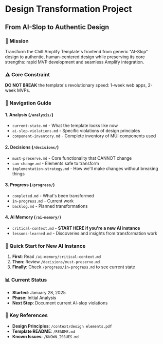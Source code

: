 # Design Transformation Project
## From AI-Slop to Authentic Design

### 🎯 Mission
Transform the Chill Amplify Template's frontend from generic "AI-Slop" design to authentic, human-centered design while preserving its core strengths: rapid MVP development and seamless Amplify integration.

### ⚠️ Core Constraint
**DO NOT BREAK** the template's revolutionary speed: 1-week web apps, 2-week MVPs.

### 📁 Navigation Guide

#### 1. Analysis (`/analysis/`)
- `current-state.md` - What the template looks like now
- `ai-slop-violations.md` - Specific violations of design principles
- `component-inventory.md` - Complete inventory of MUI components used

#### 2. Decisions (`/decisions/`)
- `must-preserve.md` - Core functionality that CANNOT change
- `can-change.md` - Elements safe to transform
- `implementation-strategy.md` - How we'll make changes without breaking things

#### 3. Progress (`/progress/`)
- `completed.md` - What's been transformed
- `in-progress.md` - Current work
- `backlog.md` - Planned transformations

#### 4. AI Memory (`/ai-memory/`)
- `critical-context.md` - **START HERE if you're a new AI instance**
- `lessons-learned.md` - Discoveries and insights from transformation work

### 🚀 Quick Start for New AI Instance

1. **First**: Read `/ai-memory/critical-context.md`
2. **Then**: Review `/decisions/must-preserve.md`
3. **Finally**: Check `/progress/in-progress.md` to see current state

### 📊 Current Status
- **Started**: January 28, 2025
- **Phase**: Initial Analysis
- **Next Step**: Document current AI-slop violations

### 🔗 Key References
- **Design Principles**: `/context/design elements.pdf`
- **Template README**: `/README.md`
- **Known Issues**: `/KNOWN_ISSUES.md`